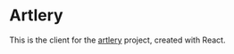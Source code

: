 # Artlery

This is the client for the [artlery](https://artlery.herokuapp.com/home) project, created with React.
